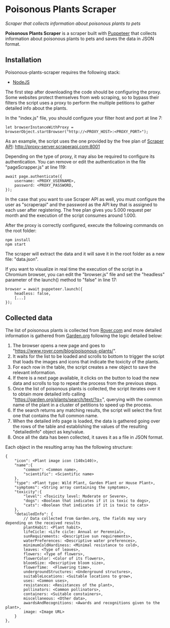 # Poisonous Plants Scraper
_Scraper that collects information about poisonous plants to pets_

**Poisonous Plants Scraper** is a scraper built with [Puppeteer](https://pptr.dev) that collects information about poisonous plants to pets and saves the data in JSON format.

## Installation
Poisonous-plants-scraper requires the following stack:
- [NodeJS](https://nodejs.org)

The first step after downloading the code should be configuring the proxy.
Some websites protect themselves from web scraping, so to bypass their filters the script uses a proxy to perform the multiple petitions to gather detailed info about the plants.

In the "index.js" file, you should configure your filter host and port at line 7:
```
let browserInstanceWithProxy = browserObject.startBrowser("http://<PROXY_HOST>:<PROXY_PORT>");
```
As an example, the script uses the one provided by the free plan of [Scraper API](https://www.scraperapi.com): http://proxy-server.scraperapi.com:8001

Depending on the type of proxy, it may also be required to configure its authentication. You can remove or edit the authentication in the file "pageScrapper.js" at line 119:
```
await page.authenticate({
    username: <PROXY_USERNAME>,
    password: <PROXY_PASSWORD,
});
```
In the case that you want to use Scraper API as well, you must configure the user as "scraperapi" and the password as the API key that is assigned to each user after registering.
The free plan gives you 5.000 request per month and the execution of the script consumes around 1.000.

After the proxy is correctly configured, execute the following commands on the root folder:
```
npm install
npm start
```

The scraper will extract the data and it will save it in the root folder as a new file: "data.json".

If you want to visualize in real time the execution of the script in a Chromium browser, you can edit the "browser.js" file and set the "headless" parameter of the launch() method to "false" in line 17:
```
browser = await puppeteer.launch({
    headless: false,
    [...]
});
```

## Collected data
The list of poisonous plants is collected from [Rover.com](https://www.rover.com/blog/poisonous-plants/) and more detailed information is gathered from [Garden.org](ttps://garden.org/) following the logic detailed below:
1. The browser opens a new page and goes to "https://www.rover.com/blog/poisonous-plants/".
2. It waits for the list to be loaded and scrolls to bottom to trigger the script that loads the images and icons that indicate the toxicity of the plants.
3. For each row in the table, the script creates a new object to save the relevant information.
4. If there is a next page available, it clicks on the button to load the new data and scrolls to top to repeat the process from the previous steps.
5. Once the list of poisonous plants is collected, the script iterates over it to obtain more detailed info calling "https://garden.org/plants/search/text/?q=", querying with the common name of the plant in a cluster of petitions to speed up the process.
6. If the search returns any matching results, the script will select the first one that contains the full common name.
7. When the detailed info page is loaded, the data is gathered going over the rows of the table and establishing the values of the resulting "detailedInfo" object as key/value.
5. Once all the data has been collected, it saves it as a file in JSON format.

Each object in the resulting array has the following structure:
```
{
    "icon": <Plant image icon (140x140)>,
    "name":{
        "common": <Common name>,
        "scientific": <Scientific name>
    },
    "type": <Plant type: Wild Plant, Garden Plant or House Plant>,
    "symptoms": <String array containing the symptoms>,
    "toxicity":{
        "level": <Toxicity level: Moderate or Severe>,
        "dogs": <Boolean that indicates if it is toxic to dogs>,
        "cats": <Boolean that indicates if it is toxic to cats>
    },
    "detailedInfo": {
        // Data collected from Garden.org, the fields may vary depending on the received results
        plantHabit: <Plant habit>,
        lifeCicle: <Life cicle: Annual or Perennial>,
        sunRequirements: <Descriptive sun requirements>,
        waterPreferences: <Descriptive water preferences>,
        minimumColdHardiness: <Minimal resistance to cold>,
        leaves: <Type of leaves>,
        flowers: <Type of flowers>,
        flowerColor: <Color of its flowers>,
        bloomSize: <Descriptive bloom size>,
        flowerTime:  <Flowering time>,
        undergroundStructures: <Underground structures>,
        suitableLocations: <Suitable locations to grow>,
        uses: <Common uses>,
        resistances: <Resistances of the plant>,
        pollinators: <Common pollinators>,
        containers: <Suitable constainers>,
        miscellaneous: <Other data>,
        awardsAndRecognitions: <Awards and recognitions given to the plant>,
        image: <Image URL>
    }
},
```